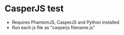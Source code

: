 # CasperJS test

<ul>
	<li>Requires PhantomJS, CasperJS and Python installed</li>
	<li>Run each js file as "casperjs filename.js"</li>
</ul>
